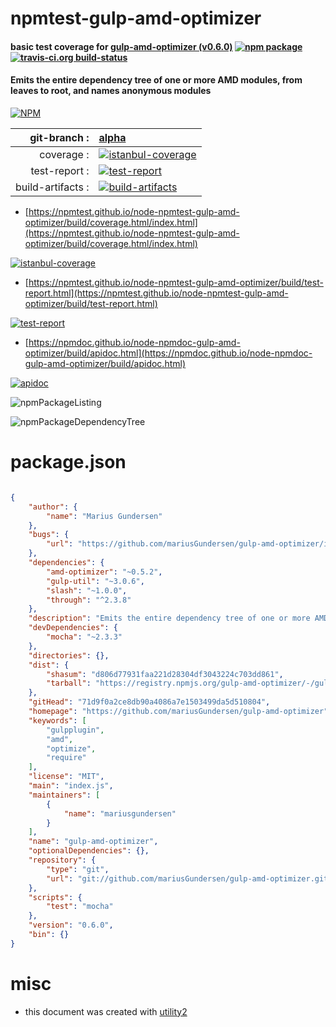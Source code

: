 # npmtest-gulp-amd-optimizer

#### basic test coverage for  [gulp-amd-optimizer (v0.6.0)](https://github.com/mariusGundersen/gulp-amd-optimizer)  [![npm package](https://img.shields.io/npm/v/npmtest-gulp-amd-optimizer.svg?style=flat-square)](https://www.npmjs.org/package/npmtest-gulp-amd-optimizer) [![travis-ci.org build-status](https://api.travis-ci.org/npmtest/node-npmtest-gulp-amd-optimizer.svg)](https://travis-ci.org/npmtest/node-npmtest-gulp-amd-optimizer)

#### Emits the entire dependency tree of one or more AMD modules, from leaves to root, and names anonymous modules

[![NPM](https://nodei.co/npm/gulp-amd-optimizer.png?downloads=true&downloadRank=true&stars=true)](https://www.npmjs.com/package/gulp-amd-optimizer)

| git-branch : | [alpha](https://github.com/npmtest/node-npmtest-gulp-amd-optimizer/tree/alpha)|
|--:|:--|
| coverage : | [![istanbul-coverage](https://npmtest.github.io/node-npmtest-gulp-amd-optimizer/build/coverage.badge.svg)](https://npmtest.github.io/node-npmtest-gulp-amd-optimizer/build/coverage.html/index.html)|
| test-report : | [![test-report](https://npmtest.github.io/node-npmtest-gulp-amd-optimizer/build/test-report.badge.svg)](https://npmtest.github.io/node-npmtest-gulp-amd-optimizer/build/test-report.html)|
| build-artifacts : | [![build-artifacts](https://npmtest.github.io/node-npmtest-gulp-amd-optimizer/glyphicons_144_folder_open.png)](https://github.com/npmtest/node-npmtest-gulp-amd-optimizer/tree/gh-pages/build)|

- [https://npmtest.github.io/node-npmtest-gulp-amd-optimizer/build/coverage.html/index.html](https://npmtest.github.io/node-npmtest-gulp-amd-optimizer/build/coverage.html/index.html)

[![istanbul-coverage](https://npmtest.github.io/node-npmtest-gulp-amd-optimizer/build/screenCapture.buildCi.browser.%252Ftmp%252Fbuild%252Fcoverage.lib.html.png)](https://npmtest.github.io/node-npmtest-gulp-amd-optimizer/build/coverage.html/index.html)

- [https://npmtest.github.io/node-npmtest-gulp-amd-optimizer/build/test-report.html](https://npmtest.github.io/node-npmtest-gulp-amd-optimizer/build/test-report.html)

[![test-report](https://npmtest.github.io/node-npmtest-gulp-amd-optimizer/build/screenCapture.buildCi.browser.%252Ftmp%252Fbuild%252Ftest-report.html.png)](https://npmtest.github.io/node-npmtest-gulp-amd-optimizer/build/test-report.html)

- [https://npmdoc.github.io/node-npmdoc-gulp-amd-optimizer/build/apidoc.html](https://npmdoc.github.io/node-npmdoc-gulp-amd-optimizer/build/apidoc.html)

[![apidoc](https://npmdoc.github.io/node-npmdoc-gulp-amd-optimizer/build/screenCapture.buildCi.browser.%252Ftmp%252Fbuild%252Fapidoc.html.png)](https://npmdoc.github.io/node-npmdoc-gulp-amd-optimizer/build/apidoc.html)

![npmPackageListing](https://npmtest.github.io/node-npmtest-gulp-amd-optimizer/build/screenCapture.npmPackageListing.svg)

![npmPackageDependencyTree](https://npmtest.github.io/node-npmtest-gulp-amd-optimizer/build/screenCapture.npmPackageDependencyTree.svg)



# package.json

```json

{
    "author": {
        "name": "Marius Gundersen"
    },
    "bugs": {
        "url": "https://github.com/mariusGundersen/gulp-amd-optimizer/issues"
    },
    "dependencies": {
        "amd-optimizer": "~0.5.2",
        "gulp-util": "~3.0.6",
        "slash": "~1.0.0",
        "through": "^2.3.8"
    },
    "description": "Emits the entire dependency tree of one or more AMD modules, from leaves to root, and names anonymous modules",
    "devDependencies": {
        "mocha": "~2.3.3"
    },
    "directories": {},
    "dist": {
        "shasum": "d806d77931faa221d28304df3043224c703dd861",
        "tarball": "https://registry.npmjs.org/gulp-amd-optimizer/-/gulp-amd-optimizer-0.6.0.tgz"
    },
    "gitHead": "71d9f0a2ce8db90a4086a7e1503499da5d510804",
    "homepage": "https://github.com/mariusGundersen/gulp-amd-optimizer",
    "keywords": [
        "gulpplugin",
        "amd",
        "optimize",
        "require"
    ],
    "license": "MIT",
    "main": "index.js",
    "maintainers": [
        {
            "name": "mariusgundersen"
        }
    ],
    "name": "gulp-amd-optimizer",
    "optionalDependencies": {},
    "repository": {
        "type": "git",
        "url": "git://github.com/mariusGundersen/gulp-amd-optimizer.git"
    },
    "scripts": {
        "test": "mocha"
    },
    "version": "0.6.0",
    "bin": {}
}
```



# misc
- this document was created with [utility2](https://github.com/kaizhu256/node-utility2)
